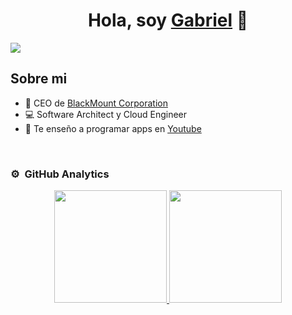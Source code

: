 <div align="center">
<h1 align="center">Hola, soy <a href="https://gabo.dev">Gabriel</a> 👋</h1>
</div>
<img src="https://i.imgur.com/Si4syBV.png](https://i.imgur.com/Si4syBV.png">

<br>

## Sobre mi

- 🚀 CEO de [BlackMount Corporation](https://blackmountcorporation.com)
- 💻 Software Architect y Cloud Engineer
- 🎥 Te enseño a programar apps en [Youtube](https://youtube.com/@Gabicho_05)

<br>

### ⚙️ &nbsp;GitHub Analytics

<p align="center">
<a href="https://github.com/GaboGabito05">
  <img height="180em" src="https://github-readme-stats-eight-theta.vercel.app/api?username=GaboGabito05&show_icons=true&theme=algolia&include_all_commits=true&count_private=true"/>
  <img height="180em" src="https://github-readme-stats-eight-theta.vercel.app/api/top-langs/?username=GaboGabito05&layout=compact&langs_count=8&theme=algolia"/>
</a>
</p>
